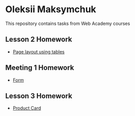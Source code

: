 # Oleksii Maksymchuk
This repository contains tasks from Web Academy courses
## Lesson 2 Homework
* [Page layout using tables](https://yomaksy.github.io/oleksii_maksymchuk/lesson_2/index.html)
## Meeting 1 Homework
* [Form](https://yomaksy.github.io/oleksii_maksymchuk/meeting_1/index.html)
## Lesson 3 Homework
* [Product Card](https://yomaksy.github.io/oleksii_maksymchuk/lesson_3/index.html)